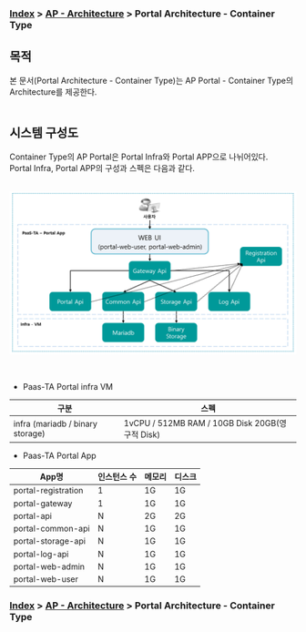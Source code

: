 ### [Index](../../../README.md) > [AP - Architecture](../README.md) > Portal Architecture - Container Type

## 목적
본 문서(Portal Architecture - Container Type)는 AP Portal - Container Type의 Architecture를 제공한다.
<br><br>

## 시스템 구성도
Container Type의 AP Portal은 Portal Infra와 Portal APP으로 나뉘어있다.  
Portal Infra, Portal APP의 구성과 스펙은 다음과 같다.  
<br>



![Portal Architecture - Container Type](./image/portal_architecture_app.png)

<br>

* Paas-TA Portal infra VM   

| 구분 | 스펙 |
|---------|-------|
| infra (mariadb / binary storage) | 1vCPU / 512MB RAM / 10GB Disk 20GB(영구적 Disk) |

* Paas-TA Portal App

| App명 | 인스턴스 수 | 메모리 | 디스크 |
|--------|-------|-------|-------|
| portal-registration | 1 | 1G | 1G|
| portal-gateway | 1 | 1G | 1G|
| portal-api | N | 2G | 2G|
| portal-common-api | N | 1G | 1G|
| portal-storage-api | N | 1G | 1G|
| portal-log-api | N | 1G | 1G|
| portal-web-admin | N | 1G | 1G|
| portal-web-user | N | 1G | 1G|  


### [Index](../../../README.md) > [AP - Architecture](../README.md) > Portal Architecture - Container Type
